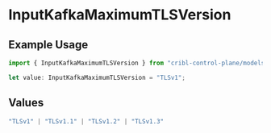 # InputKafkaMaximumTLSVersion

## Example Usage

```typescript
import { InputKafkaMaximumTLSVersion } from "cribl-control-plane/models";

let value: InputKafkaMaximumTLSVersion = "TLSv1";
```

## Values

```typescript
"TLSv1" | "TLSv1.1" | "TLSv1.2" | "TLSv1.3"
```